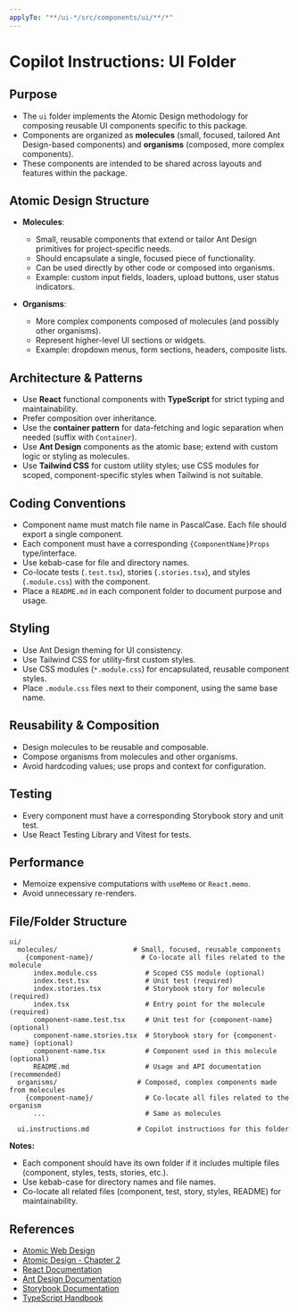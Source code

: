 ```yaml
---
applyTo: "**/ui-*/src/components/ui/**/*"
---
```


# Copilot Instructions: UI Folder

## Purpose

- The `ui` folder implements the Atomic Design methodology for composing reusable UI components specific to this package.
- Components are organized as **molecules** (small, focused, tailored Ant Design-based components) and **organisms** (composed, more complex components).
- These components are intended to be shared across layouts and features within the package.

## Atomic Design Structure

- **Molecules**:  
  - Small, reusable components that extend or tailor Ant Design primitives for project-specific needs.
  - Should encapsulate a single, focused piece of functionality.
  - Can be used directly by other code or composed into organisms.
  - Example: custom input fields, loaders, upload buttons, user status indicators.

- **Organisms**:  
  - More complex components composed of molecules (and possibly other organisms).
  - Represent higher-level UI sections or widgets.
  - Example: dropdown menus, form sections, headers, composite lists.

## Architecture & Patterns

- Use **React** functional components with **TypeScript** for strict typing and maintainability.
- Prefer composition over inheritance.
- Use the **container pattern** for data-fetching and logic separation when needed (suffix with `Container`).
- Use **Ant Design** components as the atomic base; extend with custom logic or styling as molecules.
- Use **Tailwind CSS** for custom utility styles; use CSS modules for scoped, component-specific styles when Tailwind is not suitable.

## Coding Conventions

- Component name must match file name in PascalCase. Each file should export a single component.
- Each component must have a corresponding `{ComponentName}Props` type/interface.
- Use kebab-case for file and directory names.
- Co-locate tests (`.test.tsx`), stories (`.stories.tsx`), and styles (`.module.css`) with the component.
- Place a `README.md` in each component folder to document purpose and usage.

## Styling

- Use Ant Design theming for UI consistency.
- Use Tailwind CSS for utility-first custom styles.
- Use CSS modules (`*.module.css`) for encapsulated, reusable component styles.
- Place `.module.css` files next to their component, using the same base name.

## Reusability & Composition

- Design molecules to be reusable and composable.
- Compose organisms from molecules and other organisms.
- Avoid hardcoding values; use props and context for configuration.

## Testing

- Every component must have a corresponding Storybook story and unit test.
- Use React Testing Library and Vitest for tests.

## Performance

- Memoize expensive computations with `useMemo` or `React.memo`.
- Avoid unnecessary re-renders.

## File/Folder Structure


```
ui/
  molecules/                   # Small, focused, reusable components
    {component-name}/            # Co-locate all files related to the molecule
      index.module.css            # Scoped CSS module (optional)
      index.test.tsx              # Unit test (required)
      index.stories.tsx           # Storybook story for molecule (required)
      index.tsx                   # Entry point for the molecule (required)
      component-name.test.tsx     # Unit test for {component-name} (optional)
      component-name.stories.tsx  # Storybook story for {component-name} (optional)
      component-name.tsx          # Component used in this molecule (optional)
      README.md                   # Usage and API documentation (recommended)
  organisms/                    # Composed, complex components made from molecules
    {component-name}/             # Co-locate all files related to the organism
      ...                         # Same as molecules

  ui.instructions.md            # Copilot instructions for this folder
```

**Notes:**
- Each component should have its own folder if it includes multiple files (component, styles, tests, stories, etc.).
- Use kebab-case for directory names and file names.
- Co-locate all related files (component, test, story, styles, README) for maintainability.

## References

- [Atomic Web Design](https://bradfrost.com/blog/post/atomic-web-design/)
- [Atomic Design - Chapter 2](https://atomicdesign.bradfrost.com/chapter-2/)
- [React Documentation](https://react.dev/)
- [Ant Design Documentation](https://ant.design/docs/react/introduce)
- [Storybook Documentation](https://storybook.js.org/docs/react/get-started/introduction)
- [TypeScript Handbook](https://www.typescriptlang.org/docs/)
